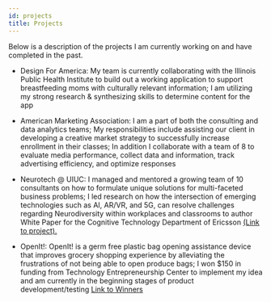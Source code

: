 ```yaml
---
id: projects
title: Projects
---
```


Below is a description of the projects I am currently working on and have completed in the past. 

* Design For America: My team is currently collaborating with the Illinois Public Health Institute to build out a working application to support breastfeeding moms with culturally relevant information; I am utilizing my strong research & synthesizing skills to determine content for
the app

* American Marketing Association: I am a part of both the consulting and data analytics teams; My responsibilities include assisting our client in developing a creative market strategy to successfully increase enrollment in their classes; In addition I collaborate with a team of 8 to evaluate media performance, collect data and information, track advertising efficiency, and optimize responses

* Neurotech @ UIUC: I managed and mentored a growing team of 10 consultants on how to formulate unique solutions for multi-faceted business problems; I led research on how the intersection of emerging technologies such as AI, AR/VR, and 5G, can resolve challenges regarding Neurodiversity within workplaces and classrooms to author White Paper for the Cognitive Technology Department of Ericsson <a href="https://kavlau2.github.io/tech-portfolio/docs/assets/ntuiucwp.pdf" target="_blank">(Link to project).</a>

* OpenIt!: OpenIt! is a germ free plastic bag opening assistance device that improves grocery shopping experience by alleviating the frustrations of not being able to open produce bags; I won $150 in funding from Technology Entrepreneurship Center to implement my idea and am currently in the beginning stages of product development/testing [Link to Winners](https://tec.illinois.edu/programs/isolate-ideate)
